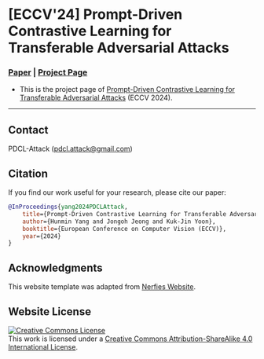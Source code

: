 # [ECCV'24] Prompt-Driven Contrastive Learning for Transferable Adversarial Attacks
### [Paper](https://pdcl-attack.github.io) | [Project Page](https://pdcl-attack.github.io)

- This is the project page of [Prompt-Driven Contrastive Learning for Transferable Adversarial Attacks](https://pdcl-attack.github.io) (ECCV 2024).

---

## Contact
PDCL-Attack (pdcl.attack@gmail.com)


## Citation
If you find our work useful for your research, please cite our paper:

````BibTeX
@InProceedings{yang2024PDCLAttack,
    title={Prompt-Driven Contrastive Learning for Transferable Adversarial Attacks},
    author={Hunmin Yang and Jongoh Jeong and Kuk-Jin Yoon},
    booktitle={European Conference on Computer Vision (ECCV)},
    year={2024}
}
````


## Acknowledgments
This website template was adapted from [Nerfies Website](https://nerfies.github.io/).


## Website License
<a rel="license" href="http://creativecommons.org/licenses/by-sa/4.0/"><img alt="Creative Commons License" style="border-width:0" src="https://i.creativecommons.org/l/by-sa/4.0/88x31.png" /></a><br />This work is licensed under a <a rel="license" href="http://creativecommons.org/licenses/by-sa/4.0/">Creative Commons Attribution-ShareAlike 4.0 International License</a>.
